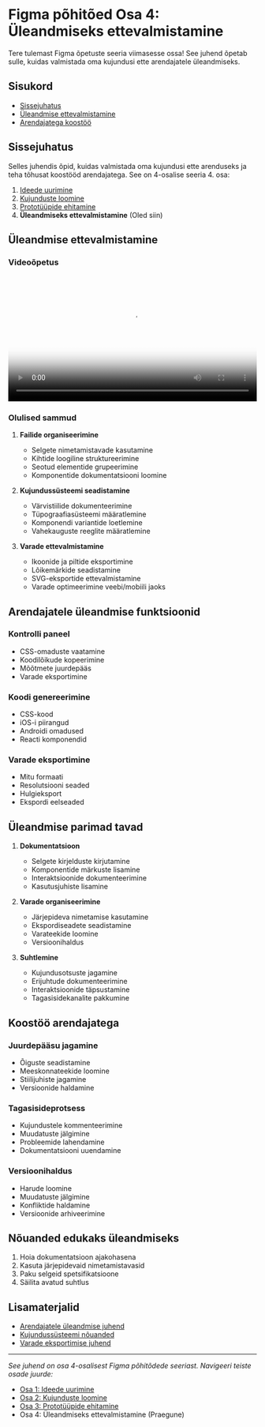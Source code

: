 # Figma põhitõed Osa 4: Üleandmiseks ettevalmistamine

Tere tulemast Figma õpetuste seeria viimasesse ossa! See juhend õpetab sulle, kuidas valmistada oma kujundusi ette arendajatele üleandmiseks.

## Sisukord
- [Sissejuhatus](#sissejuhatus)
- [Üleandmise ettevalmistamine](#üleandmise-ettevalmistamine)
- [Arendajatega koostöö](#arendajatega-koostöö)

## Sissejuhatus

Selles juhendis õpid, kuidas valmistada oma kujundusi ette arenduseks ja teha tõhusat koostööd arendajatega. See on 4-osalise seeria 4. osa:

1. [Ideede uurimine](01-ideede-uurimine.md)
2. [Kujunduste loomine](02-kujunduste-loomine.md)
3. [Prototüüpide ehitamine](03-prototüüpide-ehitamine.md)
4. **Üleandmiseks ettevalmistamine** (Oled siin)

## Üleandmise ettevalmistamine

### Videoõpetus
<style>
.video-container {
    width: 100%;
    max-width: 100%;
    margin: 20px 0;
}
.video-container video {
    width: 100%;
    height: auto;
    display: block;
}
</style>

<div class="video-container">
    <video src="https://help.figma.com/hc/article_attachments/4405338399895/prepare-for-handoff.mp4" controls poster="https://help.figma.com/hc/article_attachments/4405338399895/prepare-for-handoff.png"></video>
</div>

### Olulised sammud

1. **Failide organiseerimine**
   - Selgete nimetamistavade kasutamine
   - Kihtide loogiline struktureerimine
   - Seotud elementide grupeerimine
   - Komponentide dokumentatsiooni loomine

2. **Kujundussüsteemi seadistamine**
   - Värvistiilide dokumenteerimine
   - Tüpograafiasüsteemi määratlemine
   - Komponendi variantide loetlemine
   - Vahekauguste reeglite määratlemine

3. **Varade ettevalmistamine**
   - Ikoonide ja piltide eksportimine
   - Lõikemärkide seadistamine
   - SVG-eksportide ettevalmistamine
   - Varade optimeerimine veebi/mobiili jaoks

## Arendajatele üleandmise funktsioonid

### Kontrolli paneel
- CSS-omaduste vaatamine
- Koodilõikude kopeerimine
- Mõõtmete juurdepääs
- Varade eksportimine

### Koodi genereerimine
- CSS-kood
- iOS-i piirangud
- Androidi omadused
- Reacti komponendid

### Varade eksportimine
- Mitu formaati
- Resolutsiooni seaded
- Hulgieksport
- Ekspordi eelseaded

## Üleandmise parimad tavad

1. **Dokumentatsioon**
   - Selgete kirjelduste kirjutamine
   - Komponentide märkuste lisamine
   - Interaktsioonide dokumenteerimine
   - Kasutusjuhiste lisamine

2. **Varade organiseerimine**
   - Järjepideva nimetamise kasutamine
   - Ekspordiseadete seadistamine
   - Varateekide loomine
   - Versioonihaldus

3. **Suhtlemine**
   - Kujundusotsuste jagamine
   - Erijuhtude dokumenteerimine
   - Interaktsioonide täpsustamine
   - Tagasisidekanalite pakkumine

## Koostöö arendajatega

### Juurdepääsu jagamine
- Õiguste seadistamine
- Meeskonnateekide loomine
- Stiilĳuhiste jagamine
- Versioonide haldamine

### Tagasisideprotsess
- Kujundustele kommenteerimine
- Muudatuste jälgimine
- Probleemide lahendamine
- Dokumentatsiooni uuendamine

### Versioonihaldus
- Harude loomine
- Muudatuste jälgimine
- Konfliktide haldamine
- Versioonide arhiveerimine

## Nõuanded edukaks üleandmiseks

1. Hoia dokumentatsioon ajakohasena
2. Kasuta järjepidevaid nimetamistavasid
3. Paku selgeid spetsifikatsioone
4. Säilita avatud suhtlus

## Lisamaterjalid
- [Arendajatele üleandmise juhend](https://www.figma.com/best-practices/developer-handoff/)
- [Kujundussüsteemi nõuanded](https://www.figma.com/best-practices/design-system-basics/)
- [Varade eksportimise juhend](https://help.figma.com/hc/en-us/articles/360040028114-Guide-to-exports-in-Figma)

---
*See juhend on osa 4-osalisest Figma põhitõdede seeriast. Navigeeri teiste osade juurde:*
- [Osa 1: Ideede uurimine](01-ideede-uurimine.md)
- [Osa 2: Kujunduste loomine](02-kujunduste-loomine.md)
- [Osa 3: Prototüüpide ehitamine](03-prototüüpide-ehitamine.md)
- Osa 4: Üleandmiseks ettevalmistamine (Praegune) 